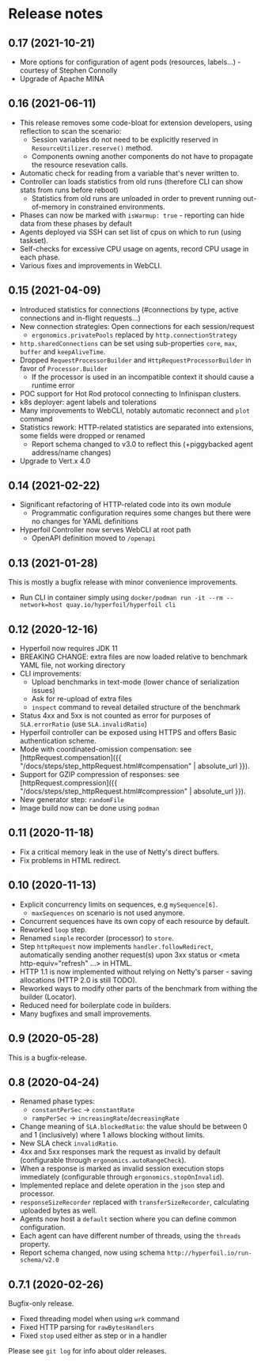 ---
---
# Release notes

## 0.17 (2021-10-21)

* More options for configuration of agent pods (resources, labels...) - courtesy of Stephen Connolly
* Upgrade of Apache MINA 

## 0.16 (2021-06-11)

* This release removes some code-bloat for extension developers, using reflection to scan the scenario:
    * Session variables do not need to be explicitly reserved in `ResourceUtilizer.reserve()` method.
    * Components owning another components do not have to propagate the resource resevation calls.
* Automatic check for reading from a variable that's never written to.
* Controller can loads statistics from old runs (therefore CLI can show stats from runs before reboot)
    * Statistics from old runs are unloaded in order to prevent running out-of-memory in constrained environments.
* Phases can now be marked with `isWarmup: true` - reporting can hide data from these phases by default
* Agents deployed via SSH can set list of cpus on which to run (using taskset).
* Self-checks for excessive CPU usage on agents, record CPU usage in each phase.
* Various fixes and improvements in WebCLI.


## 0.15 (2021-04-09)

* Introduced statistics for connections (#connections by type, active connections and in-flight requests...)
* New connection strategies: Open connections for each session/request
    * `ergonomics.privatePools` replaced by `http.connectionStrategy`
* `http.sharedConnections` can be set using sub-properties `core`, `max`, `buffer` and `keepAliveTime`.
* Dropped `RequestProcessorBuilder` and `HttpRequestProcessorBuilder` in favor of `Processor.Builder`
    * If the processor is used in an incompatible context it should cause a runtime error
* POC support for Hot Rod protocol connecting to Infinispan clusters.
* k8s deployer: agent labels and tolerations
* Many improvements to WebCLI, notably automatic reconnect and `plot` command
* Statistics rework: HTTP-related statistics are separated into extensions, some fields were dropped or renamed
    * Report schema changed to v3.0 to reflect this (+piggybacked agent address/name changes)
* Upgrade to Vert.x 4.0

## 0.14 (2021-02-22)

* Significant refactoring of HTTP-related code into its own module
    * Programmatic configuration requires some changes but there were no changes for YAML definitions
* Hyperfoil Controller now serves WebCLI at root path
    * OpenAPI definition moved to `/openapi`

## 0.13 (2021-01-28)

This is mostly a bugfix release with minor convenience improvements.

* Run CLI in container simply using `docker/podman run -it --rm --network=host quay.io/hyperfoil/hyperfoil cli`

## 0.12 (2020-12-16)

* Hyperfoil now requires JDK 11
* BREAKING CHANGE: extra files are now loaded relative to benchmark YAML file, not working directory
* CLI improvements:
    * Upload benchmarks in text-mode (lower chance of serialization issues)
    * Ask for re-upload of extra files
    * `inspect` command to reveal detailed structure of the benchmark
* Status 4xx and 5xx is not counted as error for purposes of `SLA.errorRatio` (use `SLA.invalidRatio`)
* Hyperfoil controller can be exposed using HTTPS and offers Basic authentication scheme.
* Mode with coordinated-omission compensation: see [httpRequest.compensation]({{ "/docs/steps/step_httpRequest.html#compensation" | absolute_url }}).
* Support for GZIP compression of responses: see [httpRequest.compression]({{ "/docs/steps/step_httpRequest.html#compression" | absolute_url }}).
* New generator step: `randomFile`
* Image build now can be done using `podman`

## 0.11 (2020-11-18)

* Fix a critical memory leak in the use of Netty's direct buffers.
* Fix problems in HTML redirect.

## 0.10 (2020-11-13)

* Explicit concurrency limits on sequences, e.g `mySequence[6]`.
    * `maxSequences` on scenario is not used anymore.
* Concurrent sequences have its own copy of each resource by default.
* Reworked `loop` step.
* Renamed `simple` recorder (processor) to `store`.
* Step `httpRequest` now implements `handler.followRedirect`, automatically sending another request(s) upon 3xx status or &lt;meta http-equiv="refresh" ...&gt; in HTML.
* HTTP 1.1 is now implemented without relying on Netty's parser - saving allocations (HTTP 2.0 is still TODO).
* Reworked ways to modify other parts of the benchmark from withing the builder (Locator).
* Reduced need for boilerplate code in builders.
* Many bugfixes and small improvements.

## 0.9 (2020-05-28)

This is a bugfix-release.

## 0.8 (2020-04-24)

* Renamed phase types:
    * `constantPerSec` &rarr; `constantRate`
    * `rampPerSec` &rarr; `increasingRate`/`decreasingRate`
* Change meaning of `SLA.blockedRatio`: the value should be between 0 and 1 (inclusively) where 1 allows blocking without limits.
* New SLA check `invalidRatio`.
* 4xx and 5xx responses mark the request as invalid by default (configurable through `ergonomics.autoRangeCheck`).
* When a response is marked as invalid session execution stops immediately (configurable through `ergonomics.stopOnInvalid`).
* Implemented replace and delete operation in the `json` step and processor.
* `responseSizeRecorder` replaced with `transferSizeRecorder`, calculating uploaded bytes as well.
* Agents now host a `default` section where you can define common configuration.
* Each agent can have different number of threads, using the `threads` property.
* Report schema changed, now using schema `http://hyperfoil.io/run-schema/v2.0`

## 0.7.1 (2020-02-26)

Bugfix-only release.

* Fixed threading model when using `wrk` command
* Fixed HTTP parsing for `rawBytesHandlers`
* Fixed `stop` used either as step or in a handler

Please see `git log` for info about older releases.
